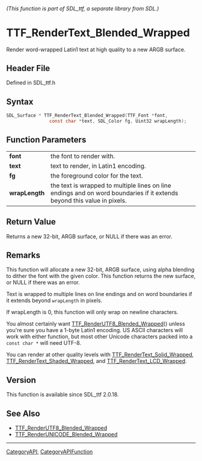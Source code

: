 ###### (This function is part of SDL_ttf, a separate library from SDL.)
# TTF_RenderText_Blended_Wrapped

Render word-wrapped Latin1 text at high quality to a new ARGB surface.

## Header File

Defined in SDL_ttf.h

## Syntax

```c
SDL_Surface * TTF_RenderText_Blended_Wrapped(TTF_Font *font,
                const char *text, SDL_Color fg, Uint32 wrapLength);

```

## Function Parameters

|                |                                                                                                                          |
| -------------- | ------------------------------------------------------------------------------------------------------------------------ |
| **font**       | the font to render with.                                                                                                 |
| **text**       | text to render, in Latin1 encoding.                                                                                      |
| **fg**         | the foreground color for the text.                                                                                       |
| **wrapLength** | the text is wrapped to multiple lines on line endings and on word boundaries if it extends beyond this value in pixels.  |

## Return Value

Returns a new 32-bit, ARGB surface, or NULL if there was an error.

## Remarks

This function will allocate a new 32-bit, ARGB surface, using alpha
blending to dither the font with the given color. This function returns the
new surface, or NULL if there was an error.

Text is wrapped to multiple lines on line endings and on word boundaries if
it extends beyond `wrapLength` in pixels.

If wrapLength is 0, this function will only wrap on newline characters.

You almost certainly want
[TTF_RenderUTF8_Blended_Wrapped](TTF_RenderUTF8_Blended_Wrapped)() unless
you're sure you have a 1-byte Latin1 encoding. US ASCII characters will
work with either function, but most other Unicode characters packed into a
`const char *` will need UTF-8.

You can render at other quality levels with
[TTF_RenderText_Solid_Wrapped](TTF_RenderText_Solid_Wrapped),
[TTF_RenderText_Shaded_Wrapped](TTF_RenderText_Shaded_Wrapped), and
[TTF_RenderText_LCD_Wrapped](TTF_RenderText_LCD_Wrapped).

## Version

This function is available since SDL_ttf 2.0.18.

## See Also

- [TTF_RenderUTF8_Blended_Wrapped](TTF_RenderUTF8_Blended_Wrapped)
- [TTF_RenderUNICODE_Blended_Wrapped](TTF_RenderUNICODE_Blended_Wrapped)

----
[CategoryAPI](CategoryAPI), [CategoryAPIFunction](CategoryAPIFunction)

